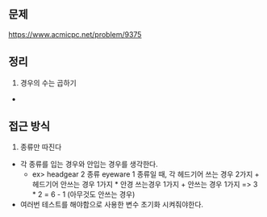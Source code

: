 ## 문제 
https://www.acmicpc.net/problem/9375

## 정리
1. 경우의 수는 곱하기 
- 


## 접근 방식
1. 종류만 따진다
- 각 종류를 입는 경우와 안입는 경우를 생각한다.
    - ex> headgear 2 종류 eyeware 1 종류일 때, 각 헤드기어 쓰는 경우 2가지 + 헤드기어 안쓰는 경우 1가지 * 안경 쓰는경우 1가지  + 안쓰는 경우 1가지 => 3 * 2 = 6 - 1 (아무것도 안쓰는 경우)
- 여러번 테스트를 해야함으로 사용한 변수 초기화 시켜줘야한다. 